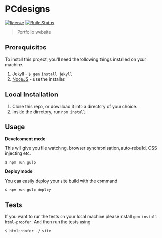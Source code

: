 # PCdesigns

[![license][license-image]][license-url] [![Build Status][travis-image]][travis-url]
> Portfolio website

## Prerequisites

To install this project, you'll need the following things installed on your machine.

1. [Jekyll](http://jekyllrb.com/) - `$ gem install jekyll`
2. [NodeJS](http://nodejs.org) - use the installer.

## Local Installation

1. Clone this repo, or download it into a directory of your choice.
2. Inside the directory, run `npm install`.

## Usage

**Development mode**

This will give you file watching, browser synchronisation, auto-rebuild, CSS injecting etc.

```shell
$ npm run gulp
```

**Deploy mode**

You can easily deploy your site build with the command
```shell
$ npm run gulp deploy
```

## Tests

If you want to run the tests on your local machine please install `gem install html-proofer`. And then run the tests using
```shell
$ htmlproofer ./_site
```

[license-image]: https://img.shields.io/badge/license-ISC-blue.svg
[license-url]: https://github.com/philcon93/PCdesigns/blob/master/LICENSE
[travis-image]: https://travis-ci.org/philcon93/PCdesigns.svg?branch=master
[travis-url]: https://travis-ci.org/philcon93/PCdesigns
